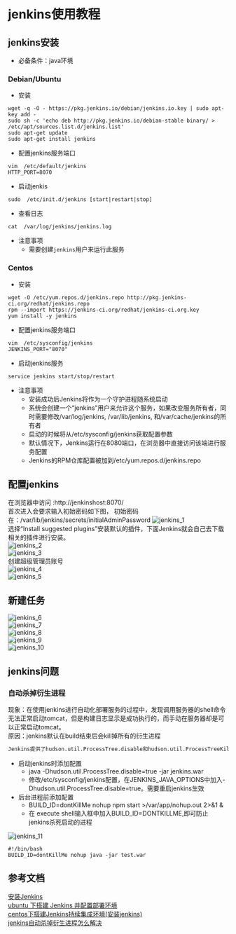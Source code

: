 # jenkins使用教程
## jenkins安装
* 必备条件：java环境
### Debian/Ubuntu
* 安装
```shell
wget -q -O - https://pkg.jenkins.io/debian/jenkins.io.key | sudo apt-key add -
sudo sh -c 'echo deb http://pkg.jenkins.io/debian-stable binary/ > /etc/apt/sources.list.d/jenkins.list'
sudo apt-get update
sudo apt-get install jenkins
```
* 配置jenkins服务端口
```shell
vim  /etc/default/jenkins
HTTP_PORT=8070
```
* 启动jenkis
```shell
sudo  /etc/init.d/jenkins [start|restart|stop]
```
* 查看日志
```shell
cat  /var/log/jenkins/jenkins.log
```
 * 注意事项
   * 需要创建`jenkins`用户来运行此服务  

### Centos
* 安装
```shell
wget -O /etc/yum.repos.d/jenkins.repo http://pkg.jenkins-ci.org/redhat/jenkins.repo
rpm --import https://jenkins-ci.org/redhat/jenkins-ci.org.key
yum install -y jenkins
```
* 配置jenkins服务端口
```shell
vim  /etc/sysconfig/jenkins
JENKINS_PORT="8070"
```
* 启动jenkins服务
```
service jenkins start/stop/restart
```
 * 注意事项
   * 安装成功后Jenkins将作为一个守护进程随系统启动
   * 系统会创建一个“jenkins”用户来允许这个服务，如果改变服务所有者，同时需要修改/var/log/jenkins, /var/lib/jenkins, 和/var/cache/jenkins的所有者
   * 启动的时候将从/etc/sysconfig/jenkins获取配置参数
   * 默认情况下，Jenkins运行在8080端口，在浏览器中直接访问该端进行服务配置
   * Jenkins的RPM仓库配置被加到/etc/yum.repos.d/jenkins.repo

## 配置jenkins
在浏览器中访问 :http://jenkinshost:8070/  
首次进入会要求输入初始密码如下图， 
初始密码在：/var/lib/jenkins/secrets/initialAdminPassword 
![jenkins_1](/pictures/develop_tools/jenkins/jenkins_1.png)  
选择“Install suggested plugins”安装默认的插件，下面Jenkins就会自己去下载相关的插件进行安装。  
![jenkins_2](/pictures/develop_tools/jenkins/jenkins_2.png)   
![jenkins_3](/pictures/develop_tools/jenkins/jenkins_3.png)    
创建超级管理员账号   
![jenkins_4](/pictures/develop_tools/jenkins/jenkins_4.png)  
![jenkins_5](/pictures/develop_tools/jenkins/jenkins_5.png)
## 新建任务
![jenkins_6](/pictures/develop_tools/jenkins/jenkins_6.png)  
![jenkins_7](/pictures/develop_tools/jenkins/jenkins_7.png)  
![jenkins_8](/pictures/develop_tools/jenkins/jenkins_8.png)  
![jenkins_9](/pictures/develop_tools/jenkins/jenkins_9.png)  
![jenkins_10](/pictures/develop_tools/jenkins/jenkins_10.png)  

## jenkins问题
### 自动杀掉衍生进程
现象：在使用jenkins进行自动化部署服务的过程中，发现调用服务器的shell命令无法正常启动tomcat，但是构建日志显示是成功执行的，而手动在服务器却是可以正常启动tomcat。    
原因：jenkins默认在build结束后会kill掉所有的衍生进程  
```txt
Jenkins提供了hudson.util.ProcessTree.disable和hudson.util.ProcessTreeKiller.disable两个属性来控制些特性，值为true将禁用此特性。hudson.util.ProcessTree.disable从Jenkins 1.260开始使用，而使用1.315之前的Hudson时只能使用hudson.util.ProcessTreeKiller.disable，为了版本兼容，在Jenkins 1.260后这两个属性都可能使用，建议使用1.260之的Jenkins用户使用hudson.util.ProcessTree.disable属性。  
```
* 启动jenkins时添加配置
  *  java -Dhudson.util.ProcessTree.disable=true -jar jenkins.war
  *  修改/etc/sysconfig/jenkins配置，在JENKINS_JAVA_OPTIONS中加入-Dhudson.util.ProcessTree.disable=true。需要重启jenkins生效
* 后台进程前添加配置
  * BUILD_ID=dontKillMe nohup npm start >/var/app/nohup.out 2>&1 &
  * 在 execute shell输入框中加入BUILD_ID=DONTKILLME,即可防止jenkins杀死启动的进程  

![jenkins_11](/pictures/develop_tools/jenkins/jenkins_11.png)  
```shell
#!/bin/bash
BUILD_ID=dontKillMe nohup java -jar test.war

```
## 参考文档
[安装Jenkins](https://jenkins.io/zh/doc/book/installing/#debianubuntu)  
[ubuntu 下搭建 Jenkins 并配置部署环境](https://www.cnblogs.com/shuoer/p/9471839.html)  
[centos下搭建Jenkins持续集成环境(安装jenkins)](https://www.cnblogs.com/loveyouyou616/p/8714544.html)  
[jenkins自动杀掉衍生进程怎么解决](https://blog.csdn.net/baidu_35140444/article/details/82981531)  
